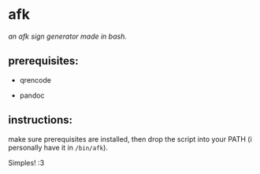 # afk

*an afk sign generator made in bash.*

## prerequisites:

- qrencode

- pandoc



## instructions:

make sure prerequisites are installed, then drop the script into your PATH (i personally have it in `/bin/afk`).

Simples! :3
